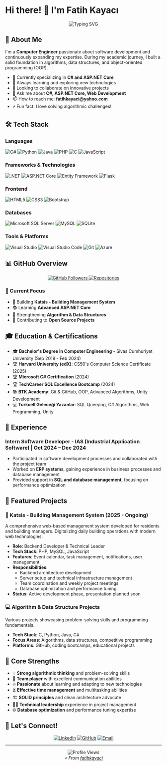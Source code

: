 # Hi there! 👋 I'm Fatih Kayacı

<div align="center">
  <img src="https://readme-typing-svg.herokuapp.com?font=Fira+Code&pause=1000&color=2F81F7&center=true&vCenter=true&width=435&lines=Computer+Engineer;Full+Stack+Developer;Passionate+About+Learning;Always+Coding+Something!" alt="Typing SVG" />
</div>

## 🚀 About Me

I'm a **Computer Engineer** passionate about software development and continuously expanding my expertise. During my academic journey, I built a solid foundation in algorithms, data structures, and object-oriented programming (OOP).

- 🔭 Currently specializing in **C# and ASP.NET Core**
- 🌱 Always learning and exploring new technologies
- 👯 Looking to collaborate on innovative projects
- 💬 Ask me about **C#, ASP.NET Core, Web Development**
- 📫 How to reach me: **fatihkayaci@yahoo.com**
- ⚡ Fun fact: I love solving algorithmic challenges!

## 🛠️ Tech Stack

### Languages
![C#](https://img.shields.io/badge/C%23-239120?style=for-the-badge&logo=c-sharp&logoColor=white)
![Python](https://img.shields.io/badge/Python-14354C?style=for-the-badge&logo=python&logoColor=white)
![Java](https://img.shields.io/badge/Java-ED8B00?style=for-the-badge&logo=openjdk&logoColor=white)
![PHP](https://img.shields.io/badge/PHP-777BB4?style=for-the-badge&logo=php&logoColor=white)
![C](https://img.shields.io/badge/C-00599C?style=for-the-badge&logo=c&logoColor=white)
![JavaScript](https://img.shields.io/badge/JavaScript-F7DF1E?style=for-the-badge&logo=javascript&logoColor=black)

### Frameworks & Technologies
![.NET](https://img.shields.io/badge/.NET-5C2D91?style=for-the-badge&logo=.net&logoColor=white)
![ASP.NET Core](https://img.shields.io/badge/ASP.NET%20Core-512BD4?style=for-the-badge&logo=dotnet&logoColor=white)
![Entity Framework](https://img.shields.io/badge/Entity%20Framework-512BD4?style=for-the-badge&logo=nuget&logoColor=white)
![Flask](https://img.shields.io/badge/Flask-000000?style=for-the-badge&logo=flask&logoColor=white)

### Frontend
![HTML5](https://img.shields.io/badge/HTML5-E34F26?style=for-the-badge&logo=html5&logoColor=white)
![CSS3](https://img.shields.io/badge/CSS3-1572B6?style=for-the-badge&logo=css3&logoColor=white)
![Bootstrap](https://img.shields.io/badge/Bootstrap-563D7C?style=for-the-badge&logo=bootstrap&logoColor=white)

### Databases
![Microsoft SQL Server](https://img.shields.io/badge/Microsoft%20SQL%20Server-CC2927?style=for-the-badge&logo=microsoft%20sql%20server&logoColor=white)
![MySQL](https://img.shields.io/badge/MySQL-00000F?style=for-the-badge&logo=mysql&logoColor=white)
![SQLite](https://img.shields.io/badge/SQLite-07405E?style=for-the-badge&logo=sqlite&logoColor=white)

### Tools & Platforms
![Visual Studio](https://img.shields.io/badge/Visual%20Studio-5C2D91.svg?style=for-the-badge&logo=visual-studio&logoColor=white)
![Visual Studio Code](https://img.shields.io/badge/Visual%20Studio%20Code-0078d7.svg?style=for-the-badge&logo=visual-studio-code&logoColor=white)
![Git](https://img.shields.io/badge/Git-F05032?style=for-the-badge&logo=git&logoColor=white)
![Azure](https://img.shields.io/badge/Microsoft_Azure-0089D0?style=for-the-badge&logo=microsoft-azure&logoColor=white)

## 📊 GitHub Overview

<div align="center">
  <a href="https://github.com/fatihkayaci">
    <img src="https://img.shields.io/github/followers/fatihkayaci?style=for-the-badge&color=blue&labelColor=black&label=Followers" alt="GitHub Followers" />
  </a>
  <a href="https://github.com/fatihkayaci?tab=repositories">
    <img src="https://img.shields.io/badge/Repositories-Check%20out%20my%20projects-blue?style=for-the-badge&labelColor=black" alt="Repositories" />
  </a>
</div>

### 🚀 Current Focus
- 🔨 Building **Katsis - Building Management System**
- 📚 Learning **Advanced ASP.NET Core**
- 💪 Strengthening **Algorithm & Data Structures**
- 🎯 Contributing to **Open Source Projects**

## 🎓 Education & Certifications

- 🎓 **Bachelor's Degree in Computer Engineering** - Sivas Cumhuriyet University (Sep 2018 - Feb 2024)
- 🏆 **Harvard University (edX)**: CS50's Computer Science Certificate (2025)
- 🏆 **Microsoft C# Certification** (2024)
- 🏆 **TechCareer SQL Excellence Bootcamp** (2024)
- 📚 **BTK Academy**: Git & GitHub, OOP, Advanced Algorithms, Unity Development
- 💻 **Turkcell Geleceği Yazanlar**: SQL Querying, C# Algorithms, Web Programming, Unity

## 💼 Experience

### Intern Software Developer - IAS (Industrial Application Software) | Oct 2024 – Dec 2024
- Participated in software development processes and collaborated with the project team
- Worked on **ERP systems**, gaining experience in business processes and database management
- Provided support in **SQL and database management**, focusing on performance optimization

## 🌟 Featured Projects

### 🏢 Katsis - Building Management System (2025 - Ongoing)
A comprehensive web-based management system developed for residents and building managers. Digitalizing daily building operations with modern web technologies.

- **Role**: Backend Developer & Technical Leader
- **Tech Stack**: PHP, MySQL, JavaScript
- **Features**: Event calendar, task management, notifications, user management
- **Responsibilities**: 
  - Backend architecture development
  - Server setup and technical infrastructure management
  - Team coordination and weekly project meetings
  - Database optimization and performance tuning
- **Status**: Active development phase, presentation planned soon

### 💻 Algorithm & Data Structure Projects
Various projects showcasing problem-solving skills and programming fundamentals.
- **Tech Stack**: C, Python, Java, C#
- **Focus Areas**: Algorithms, data structures, competitive programming
- **Platforms**: GitHub, coding bootcamps, educational projects

## 💪 Core Strengths

- 💡 **Strong algorithmic thinking** and problem-solving skills
- 🤝 **Team player** with excellent communication abilities  
- 🔥 **Passionate** about learning and adapting to new technologies
- ⏳ **Effective time management** and multitasking abilities
- 🏗️ **SOLID principles** and clean architecture advocate
- 👨‍💼 **Technical leadership** experience in project management
- 🌐 **Database optimization** and performance tuning expertise

## 🤝 Let's Connect!

<div align="center">
  
[![LinkedIn](https://img.shields.io/badge/LinkedIn-0077B5?style=for-the-badge&logo=linkedin&logoColor=white)](https://linkedin.com/in/fatihkayaci)
[![GitHub](https://img.shields.io/badge/GitHub-100000?style=for-the-badge&logo=github&logoColor=white)](https://github.com/fatihkayaci)
[![Email](https://img.shields.io/badge/Email-D14836?style=for-the-badge&logo=gmail&logoColor=white)](mailto:fatihkayaci@yahoo.com)

</div>

---

<div align="center">
  <img src="https://komarev.com/ghpvc/?username=fatihkayaci&label=Profile%20views&color=0e75b6&style=flat" alt="Profile Views" />
</div>

<div align="center">
  <i>⭐️ From <a href="https://github.com/fatihkayaci">fatihkayaci</a></i>
</div>

